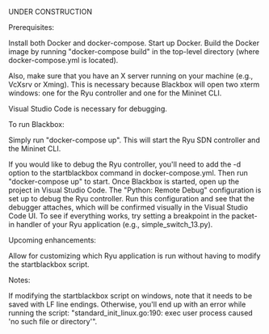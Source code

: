 UNDER CONSTRUCTION

Prerequisites:

Install both Docker and docker-compose. Start up Docker. Build the Docker image by running "docker-compose build" in the top-level directory (where docker-compose.yml is located).

Also, make sure that you have an X server running on your machine (e.g., VcXsrv or Xming). This is necessary because Blackbox will open two xterm windows: one for the Ryu controller and one for the Mininet CLI.

Visual Studio Code is necessary for debugging.

To run Blackbox:

Simply run "docker-compose up". This will start the Ryu SDN controller and the Mininet CLI.

If you would like to debug the Ryu controller, you'll need to add the -d option to the startblackbox command in docker-compose.yml. Then run "docker-compose up" to start. Once Blackbox is started, open up the project in Visual Studio Code. The "Python: Remote Debug" configuration is set up to debug the Ryu controller. Run this configuration and see that the debugger attaches, which will be confirmed visually in the Visual Studio Code UI. To see if everything works, try setting a breakpoint in the packet-in handler of your Ryu application (e.g., simple_switch_13.py).

Upcoming enhancements:

Allow for customizing which Ryu application is run without having to modify the startblackbox script.

Notes:

If modifying the startblackbox script on windows, note that it needs to be saved with LF line endings. Otherwise, you'll end up with an error while running the script: "standard_init_linux.go:190: exec user process caused 'no such file or directory'".
